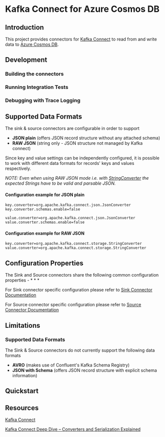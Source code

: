 # Kafka Connect for Azure Cosmos DB

## Introduction

This project provides connectors for [Kafka Connect](http://kafka.apache.org/documentation.html#connect) to read from and write data to [Azure Cosmos DB](https://azure.microsoft.com/databases/cosmos-db).

## Development

### Building the connectors

### Running Integration Tests

### Debugging with Trace Logging


## Supported Data Formats
The sink & source connectors are configurable in order to support
* **JSON plain** (offers JSON record structure without any attached schema)
* **RAW JSON** (string only - JSON structure not managed by Kafka connect)

Since key and value settings can be independently configured, it is possible to work with different data formats for records' keys and values respectively.

_NOTE: Even when using RAW JSON mode i.e. with [StringConverter](https://kafka.apache.org/21/javadoc/index.html?org/apache/kafka/connect/storage/StringConverter.html) the expected Strings have to be valid and parsable JSON._

#### Configuration example for JSON plain
```properties
key.converter=org.apache.kafka.connect.json.JsonConverter
key.converter.schemas.enable=false

value.converter=org.apache.kafka.connect.json.JsonConverter
value.converter.schemas.enable=false
```

#### Configuration example for RAW JSON
```properties
key.converter=org.apache.kafka.connect.storage.StringConverter
value.converter=org.apache.kafka.connect.storage.StringConverter
```

## Configuration Properties
The Sink and Source connectors share the following common configuration properties - 
* 
* 
* 

For Sink connector specific configuration please refer to [Sink Connector Documentation](./doc/README_Sink.md)

For Source connector specific configuration please refer to [Source Connector Documentation](./doc/README_Source.md)

## Limitations

### Supported Data Formats
The Sink & Source connectors do not currently support the following data formats
* **AVRO** (makes use of Confluent's Kafka Schema Registry)
* **JSON with Schema** (offers JSON record structure with explicit schema information)

## Quickstart

## Resources
[Kafka Connect](http://kafka.apache.org/documentation.html#connect)

[Kafka Connect Deep Dive – Converters and Serialization Explained](https://www.confluent.io/blog/kafka-connect-deep-dive-converters-serialization-explained/#json-topics)

